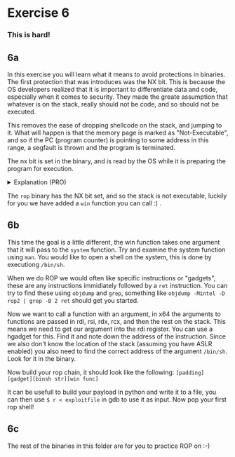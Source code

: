 # Exercise 6
### This is hard!

## 6a
In this exercise you will learn what it means to avoid protections in binaries.
The first protection that was introduces was the NX bit.
This is because the OS developers realized that it is important to differentiate data and code, especially when it comes to security. They made the greate assumption that whatever is on the stack, really should not be code, and so should not be executed.

This removes the ease of dropping shellcode on the stack, and jumping to it.
What will happen is that the memory page is marked as "Not-Executable", and so if the PC (program counter) is pointing to some address in this range, a segfault is thrown and the program is terminated.

The nx bit is set in the binary, and is read by the OS while it is preparing the program for execution.
<details>
<summary>Explanation (PRO)</summary>
The executable format on unix systems is called ELF (Executable and Linkable File format), and this file format has a specific structure.
_Run `man elf` on linux to learn about it!_
One of the many things in the ELF file format is the Program Header table, that describes a butch of significant stuff about the binary. This is also where the information about how the loader should create the stack, this information is stored in the `GNU_STACK` program header. It looks like this (run `readelf -l ` on a program to see):
```
GNU_STACK      0x0000000000000000 0x0000000000000000 0x0000000000000000
               0x0000000000000000 0x0000000000000000  RW     10
```
You see the "RW" on the left? These are the flags, telling the loader that the stack should be (R)eadable and (W)ritable.
Note that it is specifically not e(X)ecutable meaning this has the NX bit set.
_checksec_ is a great tool for checking all kinds of binary protections, you can find it here https://github.com/slimm609/checksec.sh
</details>

The `rop` binary has the NX bit set, and so the stack is not executable, luckily for you we have added a `win` function you can call :) .

## 6b
This time the goal is a little different, the win function takes one argument that it will pass to the `system` function. Try and examine the system function using `man`.
You would like to open a shell on the system, this is done by executiong `/bin/sh`.

When we do ROP we would often like specific instructions or "gadgets", these are any instructions immidiately followed by a `ret` instruction.
You can try to find these using `objdump` and `grep`, something like `objdump -Mintel -D rop2 | grep -B 2 ret` should get you started.

Now we want to call a function with an argument, in x64 the arguments to functions are passed in rdi, rsi, rdx, rcx, and then the rest on the stack. This means we need to get our argument into the rdi register. You can use a hgadget for this. Find it and note down the address of the instruction.
Since we also don't know the location of the stack (assuming you have ASLR enabled) you also need to find the correct address of the argument `/bin/sh`. Look for it in the binary.

Now build your rop chain, it should look like the following:
`[padding][gadget][binsh str][win func]`

It can be usefull to build your payload in python and write it to a file, you can then use `$ r < exploitfile` in gdb to use it as input.
Now pop your first rop shell!

## 6c
The rest of the binaries in this folder are for you to practice ROP on :-)



